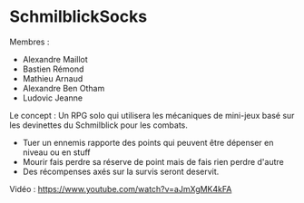 # SchmilblickSocks

Membres :
- Alexandre Maillot
- Bastien Rémond
- Mathieu Arnaud
- Alexandre Ben Otham
- Ludovic Jeanne

Le concept : Un RPG solo qui utilisera les mécaniques de mini-jeux basé sur les devinettes du Schmilblick pour les combats.

 - Tuer un ennemis rapporte des points qui peuvent être dépenser en niveau ou en stuff
 - Mourir fais perdre sa réserve de point mais de fais rien perdre d'autre
 - Des récompenses axés sur la survis seront deservit.
 
 Vidéo : 
 https://www.youtube.com/watch?v=aJmXgMK4kFA

